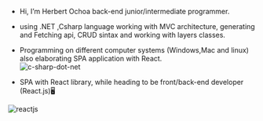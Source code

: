 -  Hi, I’m Herbert Ochoa back-end junior/intermediate programmer.
-  using .NET ,Csharp language working with MVC architecture, generating and Fetching api, CRUD sintax and working with layers classes. 
-  Programming on different computer systems (Windows,Mac and linux) also elaborating SPA application with React.   
![c-sharp-dot-net](https://user-images.githubusercontent.com/30585588/210034490-c5f94f4e-ac5c-483b-8fb8-970e75dd0259.png)


 - SPA with React library, while heading to be front/back-end developer (React.js)🖥️
 
 ![reactjs](https://user-images.githubusercontent.com/30585588/210034657-5296cd62-d612-489d-ad33-b22209191f94.png)
